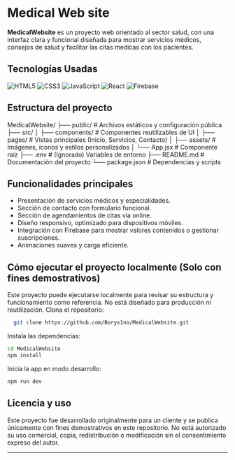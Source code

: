 
# Medical Web site

**MedicalWebsite** es un proyecto web orientado al sector salud, con una interfaz clara y funcional diseñada para mostrar servicios médicos, consejos de salud y facilitar las citas medicas con los pacientes.


## Tecnologías Usadas
![HTML5](https://img.shields.io/badge/HTML5-E34F26?style=flat-square&logo=html5&logoColor=white)
![CSS3](https://img.shields.io/badge/CSS3-1572B6?style=flat-square&logo=css3&logoColor=white)
![JavaScript](https://img.shields.io/badge/JavaScript-F7DF1E?style=flat-square&logo=javascript&logoColor=black)
![React](https://img.shields.io/badge/React-20232A?style=flat-square&logo=react&logoColor=61DAFB)
![Firebase](https://img.shields.io/badge/Firebase-FFCA28?style=flat-square&logo=firebase&logoColor=black)
## Estructura del proyecto
MedicalWebsite/
├── public/ # Archivos estáticos y configuración pública
├── src/
│ ├── components/ # Componentes reutilizables de UI
│ ├── pages/ # Vistas principales (Inicio, Servicios, Contacto)
│ ├── assets/ # Imágenes, íconos y estilos personalizados
│ └── App.jsx # Componente raíz
├── .env # (Ignorado) Variables de entorno
├── README.md # Documentación del proyecto
└──  package.json # Dependencias y scripts
## Funcionalidades principales
- Presentación de servicios médicos y especialidades.
- Sección de contacto con formulario funcional.
- Sección de agendamientos de citas via online.
- Diseño responsivo, optimizado para dispositivos móviles.
- Integración con Firebase para mostrar valores contenidos o gestionar suscripciones.
- Animaciones suaves y carga eficiente.
## Cómo ejecutar el proyecto localmente (Solo con fines demostrativos)

Este proyecto puede ejecutarse localmente para revisar su estructura y funcionamiento como referencia. No está diseñado para producción ni reutilización.
Clona el repositorio:

```bash
  git clone https://github.com/Borys1no/MedicalWebsite.git
```
Instala las dependencias:
```bash
cd MedicalWebsite
npm install

```
Inicia la app en modo desarrollo:

```bash
npm run dev

```

## Licencia y uso




Este proyecto fue desarrollado originalmente para un cliente y se publica únicamente con fines demostrativos en este repositorio. No está autorizado su uso comercial, copia, redistribución o modificación sin el consentimiento expreso del autor.

---
